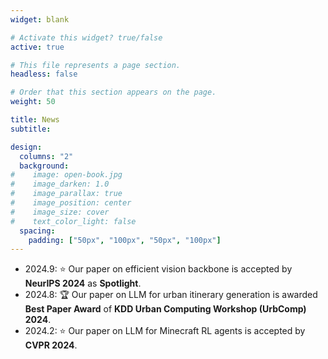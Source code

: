 ```yaml
---
widget: blank

# Activate this widget? true/false
active: true

# This file represents a page section.
headless: false

# Order that this section appears on the page.
weight: 50

title: News
subtitle:

design:
  columns: "2"
  background:
#    image: open-book.jpg
#    image_darken: 1.0
#    image_parallax: true
#    image_position: center
#    image_size: cover
#    text_color_light: false
  spacing:
    padding: ["50px", "100px", "50px", "100px"]
---
```


* 2024.9: ⭐️ Our paper on efficient vision backbone is accepted by **NeurIPS 2024** as **Spotlight**. 
* 2024.8: 🏆 Our paper on LLM for urban itinerary generation is awarded **Best Paper Award** of **KDD Urban Computing Workshop (UrbComp) 2024**.
* 2024.2: ⭐️ Our paper on LLM for Minecraft RL agents is accepted by **CVPR 2024**. 
